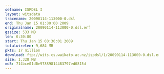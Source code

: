 ```yaml
---
setname: ISPDSL I
layout: witsdata
tracename: 20090114-113000-0.dsl
end: Thu Jan 15 01:00:00 2009
originalname: 20090114-113000-0.dsl.erf
gzsize: 533 MB
len: 0:30:00
start: Thu Jan 15 00:30:01 2009
totalwirelen: 9,684 MB
pkts: 17 million
download: ftp://wits.cs.waikato.ac.nz/ispdsl/1/20090114-113000-0.dsl.erf.gz
size: 1,328 MB
md5: 714bce01d0e97889814483797ed0815d
---
```

